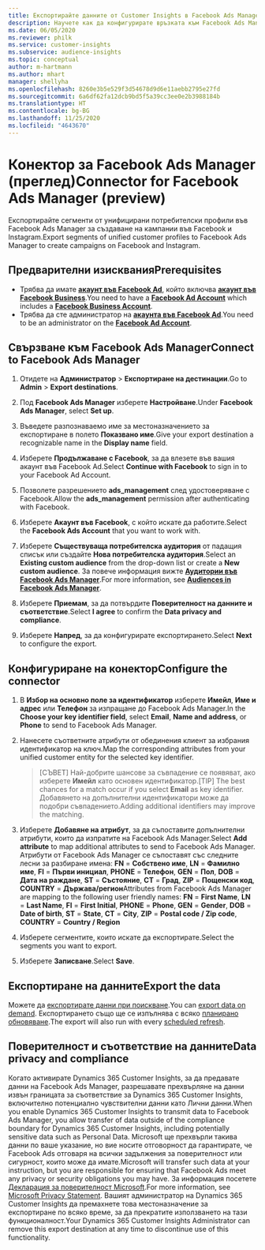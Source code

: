 ```yaml
---
title: Експортирайте данните от Customer Insights в Facebook Ads Manager
description: Научете как да конфигурирате връзката към Facebook Ads Manager.
ms.date: 06/05/2020
ms.reviewer: philk
ms.service: customer-insights
ms.subservice: audience-insights
ms.topic: conceptual
author: m-hartmann
ms.author: mhart
manager: shellyha
ms.openlocfilehash: 8260e3b5e529f3d54678d9d6e11aebb2795e27fd
ms.sourcegitcommit: 6a6df62fa12dcb9bd5f5a39cc3ee0e2b3988184b
ms.translationtype: HT
ms.contentlocale: bg-BG
ms.lasthandoff: 11/25/2020
ms.locfileid: "4643670"
---
```

# <a name="connector-for-facebook-ads-manager-preview"></a><span data-ttu-id="718c5-103">Конектор за Facebook Ads Manager (преглед)</span><span class="sxs-lookup"><span data-stu-id="718c5-103">Connector for Facebook Ads Manager (preview)</span></span>

<span data-ttu-id="718c5-104">Експортирайте сегменти от унифицирани потребителски профили във Facebook Ads Manager за създаване на кампании във Facebook и Instagram.</span><span class="sxs-lookup"><span data-stu-id="718c5-104">Export segments of unified customer profiles to Facebook Ads Manager to create campaigns on Facebook and Instagram.</span></span>

## <a name="prerequisites"></a><span data-ttu-id="718c5-105">Предварителни изисквания</span><span class="sxs-lookup"><span data-stu-id="718c5-105">Prerequisites</span></span>

- <span data-ttu-id="718c5-106">Трябва да имате [**акаунт във Facebook Ad**](https://www.facebook.com/business/learn/lessons/step-by-step-ads-manager-account), който включва [**акаунт във Facebook Business**](https://business.facebook.com/).</span><span class="sxs-lookup"><span data-stu-id="718c5-106">You need to have a [**Facebook Ad Account**](https://www.facebook.com/business/learn/lessons/step-by-step-ads-manager-account) which includes a [**Facebook Business Account**](https://business.facebook.com/).</span></span>
- <span data-ttu-id="718c5-107">Трябва да сте администратор на [**акаунта във Facebook Ad**](https://www.facebook.com/business/learn/lessons/step-by-step-ads-manager-account).</span><span class="sxs-lookup"><span data-stu-id="718c5-107">You need to be an administrator on the [**Facebook Ad Account**](https://www.facebook.com/business/learn/lessons/step-by-step-ads-manager-account).</span></span>

## <a name="connect-to-facebook-ads-manager"></a><span data-ttu-id="718c5-108">Свързване към Facebook Ads Manager</span><span class="sxs-lookup"><span data-stu-id="718c5-108">Connect to Facebook Ads Manager</span></span>

1. <span data-ttu-id="718c5-109">Отидете на **Администратор** > **Експортиране на дестинации**.</span><span class="sxs-lookup"><span data-stu-id="718c5-109">Go to **Admin** > **Export destinations**.</span></span>

1. <span data-ttu-id="718c5-110">Под **Facebook Ads Manager** изберете **Настройване**.</span><span class="sxs-lookup"><span data-stu-id="718c5-110">Under **Facebook Ads Manager**, select **Set up**.</span></span>

1. <span data-ttu-id="718c5-111">Въведете разпознаваемо име за местоназначението за експортиране в полето **Показвано име**.</span><span class="sxs-lookup"><span data-stu-id="718c5-111">Give your export destination a recognizable name in the **Display name** field.</span></span>

1. <span data-ttu-id="718c5-112">Изберете **Продължаване с Facebook**, за да влезете във вашия акаунт във Facebook Ad.</span><span class="sxs-lookup"><span data-stu-id="718c5-112">Select **Continue with Facebook** to sign in to your Facebook Ad Account.</span></span>

1. <span data-ttu-id="718c5-113">Позволете разрешението **ads_management** след удостоверяване с Facebook.</span><span class="sxs-lookup"><span data-stu-id="718c5-113">Allow the **ads_management** permission after authenticating with Facebook.</span></span>

1. <span data-ttu-id="718c5-114">Изберете **Акаунт във Facebook**, с който искате да работите.</span><span class="sxs-lookup"><span data-stu-id="718c5-114">Select the **Facebook Ads Account** that you want to work with.</span></span>

1. <span data-ttu-id="718c5-115">Изберете **Съществуваща потребителска аудитория** от падащия списък или създайте **Нова потребителска аудитория**.</span><span class="sxs-lookup"><span data-stu-id="718c5-115">Select an **Existing custom audience** from the drop-down list or create a **New custom audience**.</span></span> <span data-ttu-id="718c5-116">За повече информация вижте [**Аудитории във Facebook Ads Manager**](https://www.facebook.com/business/help/744354708981227?id=2469097953376494).</span><span class="sxs-lookup"><span data-stu-id="718c5-116">For more information, see [**Audiences in Facebook Ads Manager**](https://www.facebook.com/business/help/744354708981227?id=2469097953376494).</span></span>

1. <span data-ttu-id="718c5-117">Изберете **Приемам**, за да потвърдите **Поверителност на данните и съответствие**.</span><span class="sxs-lookup"><span data-stu-id="718c5-117">Select **I agree** to confirm the **Data privacy and compliance**.</span></span>

1. <span data-ttu-id="718c5-118">Изберете **Напред**, за да конфигурирате експортирането.</span><span class="sxs-lookup"><span data-stu-id="718c5-118">Select **Next** to configure the export.</span></span>

## <a name="configure-the-connector"></a><span data-ttu-id="718c5-119">Конфигуриране на конектор</span><span class="sxs-lookup"><span data-stu-id="718c5-119">Configure the connector</span></span>

1. <span data-ttu-id="718c5-120">В **Избор на основно поле за идентификатор** изберете **Имейл**, **Име и адрес** или **Телефон** за изпращане до Facebook Ads Manager.</span><span class="sxs-lookup"><span data-stu-id="718c5-120">In the **Choose your key identifier field**, select **Email**, **Name and address**, or **Phone** to send to Facebook Ads Manager.</span></span>

1. <span data-ttu-id="718c5-121">Нанесете съответните атрибути от обединения клиент за избрания идентификатор на ключ.</span><span class="sxs-lookup"><span data-stu-id="718c5-121">Map the corresponding attributes from your unified customer entity for the selected key identifier.</span></span>
   > <span data-ttu-id="718c5-122">[СЪВЕТ] Най-добрите шансове за съвпадение се появяват, ако изберете **Имейл** като основен идентификатор.</span><span class="sxs-lookup"><span data-stu-id="718c5-122">[TIP] The best chances for a match occur if you select **Email** as key identifier.</span></span> <span data-ttu-id="718c5-123">Добавянето на допълнителни идентификатори може да подобри съвпадението.</span><span class="sxs-lookup"><span data-stu-id="718c5-123">Adding additional identifiers may improve the matching.</span></span>

1. <span data-ttu-id="718c5-124">Изберете **Добавяне на атрибут**, за да съпоставите допълнителни атрибути, които да изпратите на Facebook Ads Manager.</span><span class="sxs-lookup"><span data-stu-id="718c5-124">Select **Add attribute** to map additional attributes to send to Facebook Ads Manager.</span></span> <span data-ttu-id="718c5-125">Атрибути от Facebook Ads Manager се съпоставят със следните лесни за разбиране имена: **FN** = **Собствено име**, **LN** = **Фамилно име**, **FI** = **Първи инициал**, **PHONE** = **Телефон**, **GEN** = **Пол**, **DOB** = **Дата на раждане**, **ST** = **Състояние**, **CT** = **Град**, **ZIP** = **Пощенски код**, **COUNTRY** = **Държава/регион**</span><span class="sxs-lookup"><span data-stu-id="718c5-125">Attributes from Facebook Ads Manager are mapping to the following user friendly names: **FN** = **First Name**, **LN** = **Last Name**, **FI** = **First Initial**, **PHONE** = **Phone**, **GEN** = **Gender**, **DOB** = **Date of birth**, **ST** = **State**, **CT** = **City**, **ZIP** = **Postal code / Zip code**, **COUNTRY** = **Country / Region**</span></span>

1. <span data-ttu-id="718c5-126">Изберете сегментите, които искате да експортирате.</span><span class="sxs-lookup"><span data-stu-id="718c5-126">Select the segments you want to export.</span></span>

1. <span data-ttu-id="718c5-127">Изберете **Записване**.</span><span class="sxs-lookup"><span data-stu-id="718c5-127">Select **Save**.</span></span>

## <a name="export-the-data"></a><span data-ttu-id="718c5-128">Експортиране на данните</span><span class="sxs-lookup"><span data-stu-id="718c5-128">Export the data</span></span>

<span data-ttu-id="718c5-129">Можете да [експортирате данни при поискване](export-destinations.md).</span><span class="sxs-lookup"><span data-stu-id="718c5-129">You can [export data on demand](export-destinations.md).</span></span> <span data-ttu-id="718c5-130">Експортирането също ще се изпълнява с всяко [планирано обновяване](system.md#schedule-tab).</span><span class="sxs-lookup"><span data-stu-id="718c5-130">The export will also run with every [scheduled refresh](system.md#schedule-tab).</span></span>

## <a name="data-privacy-and-compliance"></a><span data-ttu-id="718c5-131">Поверителност и съответствие на данните</span><span class="sxs-lookup"><span data-stu-id="718c5-131">Data privacy and compliance</span></span>

<span data-ttu-id="718c5-132">Когато активирате Dynamics 365 Customer Insights, за да предавате данни на Facebook Ads Manager, разрешавате прехвърляне на данни извън границата за съответствие за Dynamics 365 Customer Insights, включително потенциално чувствителни данни като Лични данни.</span><span class="sxs-lookup"><span data-stu-id="718c5-132">When you enable Dynamics 365 Customer Insights to transmit data to Facebook Ads Manager, you allow transfer of data outside of the compliance boundary for Dynamics 365 Customer Insights, including potentially sensitive data such as Personal Data.</span></span> <span data-ttu-id="718c5-133">Microsoft ще прехвърли такива данни по ваше указание, но вие носите отговорност да гарантирате, че Facebook Ads отговаря на всички задължения за поверителност или сигурност, които може да имате.</span><span class="sxs-lookup"><span data-stu-id="718c5-133">Microsoft will transfer such data at your instruction, but you are responsible for ensuring that Facebook Ads meet any privacy or security obligations you may have.</span></span> <span data-ttu-id="718c5-134">За информация посетете [Декларация за поверителност Microsoft](https://go.microsoft.com/fwlink/?linkid=396732).</span><span class="sxs-lookup"><span data-stu-id="718c5-134">For more information, see [Microsoft Privacy Statement](https://go.microsoft.com/fwlink/?linkid=396732).</span></span>
<span data-ttu-id="718c5-135">Вашият администратор на Dynamics 365 Customer Insights да премахнете това местоназначение за експортиране по всяко време, за да прекратите използването на тази функционалност.</span><span class="sxs-lookup"><span data-stu-id="718c5-135">Your Dynamics 365 Customer Insights Administrator can remove this export destination at any time to discontinue use of this functionality.</span></span>

